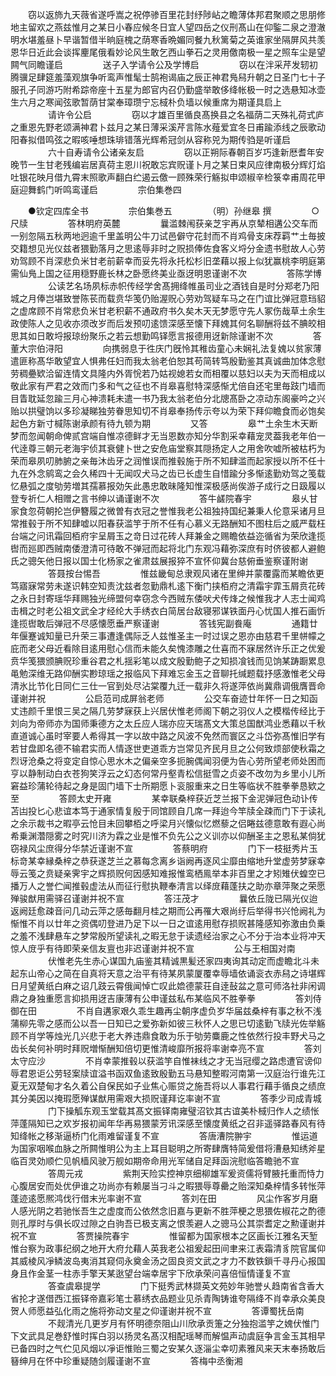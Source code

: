 <!-- { "loadSidebar": true } -->
　　窃以返斾九天薇省遂呼嵩之祝停骖百里花封纾陟岾之瞻薄体邦君聚顺之思朋修地主留欢之燕兹惟月之某日小春应候冬日宜人望四岳之仪刑髙山在仰鍳二泉之澄澈明水堪羞昼卜早谐暂借半晌庭槐之荫寒香晩媚同餐九秋篱菊之英谁家坐隔屏风共羡恩华日近此会谈挥麈尾俄看妙论风生敢乞西山拳石之灵用儌南极一星之照车尘是望闗气同瞻谨启
　　
　　送子入学请令公及学博启
　　
　　窃以在泮采芹发轫初腾骥足肆筵羞藻观旗争听鸾声惟髦士鹄袍谒庙之辰正神君鳬舄升朝之日圣门七十子服孔子同游巧附希踪帝座十五星为郎官内召仍勤盛举敢侈绛帐极一时之选悬知冰壶生六月之寒闻弦歌暂荫甘棠奉璋瓒宁忘棫朴负墙以候重席为期谨具启上
　　
　　请许令公启
　　
　　窃以才雄百里循良髙换县之名福荫二天殊礼荷式庐之重恩先野老颂满神君卜兹月之某日薄采溪芹言陈水薤爱宜冬日甫踰添线之辰歌动阳春拟借鸣弦之暇咳唾想珠琲错落光辉希冠剑从容称兕为期传驺是听谨启
　　
　　六十自寿请令公诸亲友启
　　
　　窃以正朔际春朝百岁巧逢新厯耆年安晚节一生甘老残编岩居真荷主恩川祝敢忘宾贶谨卜月之某日束风应律南极分辉灯焰吐银花映月借九霄末照歌声翻白纻遏云儌一顾殊荣行觞拟申颂椒辛检箓幸甫周花甲庭迎舞鹤门听鸣鸾谨启
　　
　　宗伯集巻四
　　

　　●钦定四库全书
　　
　　宗伯集巻五
　　
　　（明）孙继皋 撰
　　
　　○尺牍
　　
　　答林明府英麓
　　
　　曩滥棘闱获亲芝宇再从京辇相遘公交车而一别忽隔五秋两地迥逾千里盖明公牛刀试邑僻守花封而不肖鸡骨支床荐羁艹土毎披交籍想见光仪兹者猥勤落月之思逺辱非时之贶损俸佐食客义埒分金遗书慰故人心劳劝驾顾不肖深悲负米甘老前薪幸而妥先将永托松杉旧垄藉以报上似犹赢桃李明庭第需仙鳬上国之征用穏野鹿长林之卧愿终美业亟迓明恩谨谢不次
　　
　　答陈学博
　　
　　公读艺名场夙标赤帜传经学舍髙拥绛帷虽司业之酒钱自是时分郑老乃阳城之月俸岂堪致誉陈苌而载贲华笺仍贻渥贶心劳劝驾疑车马之在门谊比弹冠意珰貂之虚席顾不肖常悲负米甘老积薪不通政府书久矣木天无梦愿守先人冢伤哉草土余生政使陈人之见收亦须改岁而后发预叨逺馈深感至懐下拜媿其何名聊酬将兹不腆皎相思其如日敢埒报琼纷聚乐之若云想勤鸣铎愿言报德用迓新除谨谢不次
　　
　　答董大宗伯浔阳
　　
　　向携弱息于徃庆门旣怜其稚齿童心未娴礼法复媿以贫家薄遣匪称髙华敢望宜人惧弗任妇而我太翁老伯恕其苟简转笃殷勤鉴其真诚曲加体念慰劳稠疉欵洽留连情文具隆内外胥恱若乃姑视媳若女而相覆以慈妇以夫为天而相成以敬此家有严君之效而门多和气之征也不肖皋喜慰特深感惭尤倍自还宅里毎跂门墙而目眚耽延忽踰三月心神溃耗未遣一书乃我太翁老伯分北牕髙卧之凉动东阁豪吟之兴贻以拱璧饷以多珍凝睇独劳眷思知切不肖皋奉扬传示夸以为荣下拜仰瞻食而必饱矣起色方新寸椷陈谢承颜有待九顿为期
　　
　　又答
　　
　　皋艹土余生木天断梦而忽闻朝命俾贰宫端自惟凉德鲜才无当恩数亦知分华割采幸藉宠灵葢我老年伯一代逹尊三朝元老海宇侦其衰健卜世之安危庙堂察其隠扬定人之用舍吹嘘所被枯朽为荣而皋夙叨肺腑之亲毎沐齿牙之润惟误而推毂施于所不知肆滥而起家授以所不任十九在外念鹓鸾之会久稀四十无闻叹犬马之齿已长虚生自惜踰分多惭逺勤劝驾之笺载忆悬弧之度劬劳増其孺慕报効矢此愚忠敢昧隆知惟深极感尚俟游子成行之日趿履以登专祈仁人相赠之言书绅以诵谨谢不次
　　
　　答牛鹾院春宇
　　
　　皋乆甘家食忽荷朝抡岂伊簪履之微曽有衣冠之誉惟我老公祖独持国纪兼秉人伦意采诸月旦常推毂于所不知肆嘘以阳春获滥竽于所不任有心慕义无路酬知不图柱后之威严载枉台端之问讯霜回栢府宇呈屑玉之竒日过花砖人拜兼金之赐瞻依益迩循省为荣欣逢揽辔而廵即西贼南倭澄清可待敢不弹冠而起将北门东观冯藉弥深庶有时侪彼都人避鲍氏之骢矢他日报以国士化杨家之雀肃兹展报猝不宣怀仰冀台慈俯垂鉴察谨附谢
　　
　　答聂按台惕吾
　　
　　惟兹畿甸总隶观风诸在里绅并蒙覆露而某瞻依更笃寤寐常劳未遂识韩空知责沈兹者忽勤鼎札逺下衡门挟栢府之清霜宇霏玉屑贲花砖之永日封寄瑶华拜赐独光缔盟何幸窃念今西贼东倭吠犬传烽之候惟我才人志士闻鸡击楫之时老公祖文武全才经纶大手绣衣白简居台敌寝邪谋铁面丹心忧国人推石画忻逢揽辔敢后弹冠不尽感懐愿垂严察谨谢
　　
　　答钱宪副飬庵
　　
　　通籍廿年偃蹇诚知量已升荣三事遭逢偶际乏人兹惟圣主一时过误之恩亦由慈君千里帡幪之庇而老父母近看除目逺用慰心信而未能久矣愧漆雕之仕喜而不寐居然许乐正之优爰贲华笺猥颁腆贶珍重谷君之札揺彩笔以成文殷勤鲍子之知损飡钱而见饷某踌蹰累息黾勉深维无路仰酬实尠琼瑶之报临风下拜难忘金玉之音聊托缄题载抒感激惟老父母清氷比节化日同仁三仕一官到处尽沾棠覆九迁一载非久将遂萍依尚冀鼎调俄膺晋命谨谢并祝
　　
　　公启范司成屏翁老师
　　
　　公交车奋迹廿年怀一日之知函丈违颜千里恨三吴之隔几劳梦寐获上兴居伏惟老师阁下朝之羽仪人之模楷传经比于刘向为帝师亦为国师秉德方之太丘应人瑞亦应天瑞髙文大策总国猷鸿业悉藉以千秋直道诚心虽时宰要人希得其一字以故中路之风波不免然而寰区之斗岱弥髙惟旧学有若甘盘即名德不输君实而人情逐世吏道乖方岂常见齐民月旦之公何致烦部使秋霜之烈讶沧桑之将变定自惊心思水木之偏亲空多扼腕偶闻羽便为告心劳所望老师处困而亨以静制动白衣苍狗笑浮云之幻态何常丹壑青松信挺雪之贞姿不改勿为乡里小儿所窘益珍蒲轮待起之身是固门墙下士所期愿卜衮服重来之日生等临状不胜拳拳恳欵之至
　　
　　答顾太史开雍
　　
　　某幸联桑梓获近芝兰报下金泥弹冠色动讣传苫凷投匕心悲谊本笃于通家情复殷于同馆顾自几席一拜迨今竿牍全疎而门下于读礼之余示裁书之暇亭云怆目未回攀栢之呼梁月兴懐似忆燃藜之侣睠兹德意敢有遐心尚希乗渊濳隠雾之时究川济为霖之业是惟不负先公之义训亦以仰酬圣主之恩私某倘犹窃禄风尘庶得分华禁近谨谢不宣
　　
　　答蔡明府
　　
　　门下一枝挺秀片玉标竒某幸縁桑梓之恭获遂芝兰之慕每念离乡诣阙再逐风尘靡由缩地升堂虚劳梦寐幸辱云笺之贲疑亲霁宇之辉损贶何因感知难报惟鸾栖鳯举本非百里之才矧雉伏蝗空已播万人之誉伫闻推毂虚法从而征行慰执鞭奉清言以绎庻藉蓬扶之助亦章萍聚之荣愿殚骏猷用需驿召谨谢并祝不宣
　　
　　答汪茂才
　　
　　曩依丘陇已隔光仪迨返阙廷愈疎音问几动云萍之感毎翻月桂之期而公再罹大艰尚纡后举得书兴怆阙礼为惭惟不肖以廿年之资偶叨登进乃足下以一日之谊逺用慰存损贶甚隆感知弥激由负乗之羞不浅肆悬车之梦常殷所望读礼之暇无怠于读遗经治家之心不分于治本业将冲天惊人庻乎有待即荣亲信友亶也非迟谨谢并祝不宣
　　
　　公与王相国对南
　　
　　伏惟老先生赤心谋国九庙鉴其精诚黒髪还家四夷询其动定而虚瞻北斗未起东山帝心之简在自真将天意之治平有待某夙蒙厦覆幸辱墙依诵衮衣赤舄之诗堪辉日月望黄纸白麻之诏几跂云霄俄闻悼亡叹此嫓德蒙荘自逹鼔盆之意可师洛社非闲调鼎之身独重愿言抑损用迓吉康薄有公申谨兹私布某临风不胜拳拳
　　
　　答刘侍御在田
　　
　　不肖自遘家艰久乖生趣再尘朝序虚负岁华届兹桑梓有事之秋不浅蒲柳先零之感而公以吾一日知已之爱弥新如彼三秋怀人之思已切逺勤飞牍光佐举觞顾不肖学等烛光几兴悲于老大养违鼎食敢为乐于劬劳麋鹿之性依然行投丰野犬马之齿长矣何补明时拜贶増惭酬知倍切更惟清峻靡所报将率谢幸亮不宣
　　
　　答刘太守应沙
　　
　　不肖幸蒙推毂以获滥竽自惟袜线之才无当冠缨之路虑遭官谤仰辱君恩讵公劳轻案牍谊溢书函双鱼逺致殷勤五马悬知整暇河南第一汉庭治行谁先江夏无双楚甸才名久着公自保民如子业焦心赈贷之施吾将以人事君行藉手循良之绩庶其分美因以掩瑕愿殚谋猷用需艰大损贶谨拜讫率谢不宣
　　
　　答季少司成青城
　　
　　门下操觚东观玉堂载其髙文振铎南雍璧沼钦其古谊美朴棫归作人之绩怅萍蓬隔知已之欢岁报初闻年华再易猥蒙芳讯深感至懐度黄纸之召非遥驿路春风有待知绛帐之移渐逼桥门化雨难留谨复不宣
　　
　　答唐漕院翀宇
　　
　　惟运道为国家咽喉血脉之所闗惟明公为主上耳目聪明之所寄肆膺特简爰借将漕悬知绣斧星临百灵効顺伫见帆樯风驶万舰如期帝命用光军储自足拜函浣慰临答瞻驰不宣
　　
　　答周元戎
　　
　　紫荆天险实控神京细柳雄军爰资儒将臂腋托重而恃力心腹居安而处优伊谁之功尚亦有赖屡当刁斗之暇猥辱尊罍之贻深知桑梓情多转怅萍蓬迹逺愿熈鸿伐行借末光率谢不宣
　　
　　答刘在田
　　
　　风尘作客岁月磨人感光阴之若驰怅吾生之虚度而公依然念旧嘉与更新不胜萍梗之思猥佐椒花之酌德则孔厚时与俱长叹过隙之白驹吾已极支离之恨羡避人之骢马公其崇耆定之勲谨谢并祝不宣
　　
　　答贾操院春宇
　　
　　惟留都为国家根本之区画长江雅名天堑惟台察为政事纪纲之地开大府允藉人英我老公祖爰起田间聿来江表霜清豸院官属仰其威棱风凈鳞波岛夷消其窥伺永奠金汤之固良资文武之才力不数铁鎻千寻丹心报国身且作金茎一柱赤手擎天某逖望台端幸居宇下欣承荣问喜倍恒情谨复不宣
　　
　　答查虞皋提学
　　
　　门下挺秀武林撷英文苑妙年驰誉乆趋南省含香大省抡才遂借西江振铎帝嘉彩笔士慕绣衣品题业见杀青陶铸谁夸隔绛不肖幸承众美良贺人师愿益弘化雨之施将弥动文星之仰谨谢并祝不宣
　　
　　答谭蜀抚岳南
　　
　　不觌清光几更岁月有怀明德奈阻山川欣承贡箑之分独抱滥竽之媿伏惟门下文武具足巻舒惟时挥白羽以扬灵名髙汉相配瑶琴而解愠声动虞庭争言金玉其相早已备四时之气伫见风烟以凈讵惟贻三蜀之安某久逐淄尘幸叨素雅风来天末奉扬敢后簮绅月在怀中珍重疑随剑履谨谢不宣
　　
　　答梅中丞衡湘
　　
